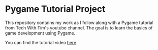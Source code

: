 # Pygame Tutorial Project

This repository contains my work as I follow along with a Pygame tutorial from Tech With Tim's youtube channel. The goal is to learn the basics of game development using Pygame.

You can find the tutorial video [here](https://www.youtube.com/watch?v=jO6qQDNa2UY)